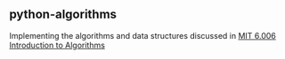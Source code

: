 ## python-algorithms

Implementing the algorithms and data structures discussed in <a href="http://ocw.mit.edu/courses/electrical-engineering-and-computer-science/6-006-introduction-to-algorithms-fall-2011/" target="_blank">MIT 6.006 Introduction to Algorithms</a>
